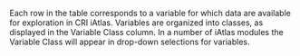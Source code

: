 Each row in the table corresponds to a variable for which data are available
for exploration in CRI iAtlas.
Variables are organized into classes, as displayed in the Variable Class column.
In a number of iAtlas modules the Variable Class will appear in drop-down
selections for variables.
